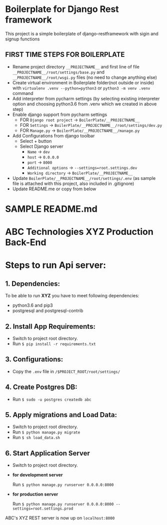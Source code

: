 # Boilerplate for Django Rest framework
This project is a simple boilerplate of django-restframework with sigin and signup functions


## FIRST TIME STEPS FOR BOILERPLATE
- Rename project directory `__PROJECTNAME__` and first line of file `__PROJECTNAME__/root/settings/base.py` and `__PROJECTNAME__/root/wsgi.py` files (no need to change anything else)
- Create virtual environment in Boilerplate folder(not outside or inside) with `virtualenv .venv --python=python3` or `python3 -m venv .venv` command
- Add interpreter from pycharm settings (by selecting existing interpreter option and choosing python3.6 from .venv which we created in above step)
- Enable django support from pycharm settings
  - FOR `Django root project` -> `BoilerPlate/__PROJECTNAME__`
  - FOR `Settings` -> `BoilerPlate/__PROJECTNAME__/root/settings/dev.py`
  - FOR `Manage.py` -> `BoilerPlate/__PROJECTNAME__/manage.py`
- Add Configurations from django toolbar
  - Select + button
  - Select Django server
     -  `Name` -> `dev`
     -  `host` -> `0.0.0.0`
     -  `port` -> `8000`
     -  `Additional options` -> `--settings=root.settings.dev`
     -  `Working directory` -> `BoilerPlate/__PROJECTNAME__`
- Update `BoilerPlate/__PROJECTNAME__/root/settings/.env` (as sample file is attached with this project, also included in .gitignore)
- Update README.me or copy from below

# SAMPLE README.md
# ABC Technologies XYZ Production Back-End

Steps to run Api server:
============
## 1. Dependencies:
To be able to run **XYZ** you have to meet following dependencies:

- python3.6 and pip3
- postgresql and postgresql-contrib

## 2. Install App Requirements:
- Switch to project root directory.
- Run `$ pip install -r requirements.txt`

## 3. Configurations:
- Copy the `.env` file  in `/$PROJECT_ROOT/root/settings/`

## 4. Create Postgres DB:
- Run `$ sudo -u postgres createdb abc`

## 5. Apply migrations and Load Data:
- Switch to project root directory.
- Run `$ python manage.py migrate`
- Run `$ sh load_data.sh`


## 6. Start Application Server
- Switch to project root directory.

- **for development server**
  
  Run `$ python manage.py runserver 0.0.0.0:8000`

- **for production server**
  
  Run `$ python manage.py runserver 0.0.0.0:8000 --settings=root.settings.prod`

ABC's XYZ REST server is now up on `localhost:8000`
